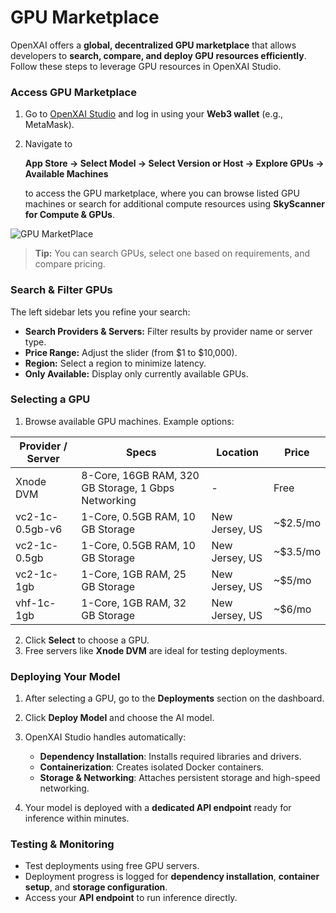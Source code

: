 # GPU Marketplace

OpenXAI offers a **global, decentralized GPU marketplace** that allows developers to **search, compare, and deploy GPU resources efficiently**. Follow these steps to leverage GPU resources in OpenXAI Studio.


### Access GPU Marketplace

1. Go to [OpenXAI Studio](https://studio.openxai.org/) and log in using your **Web3 wallet** (e.g., MetaMask).  
2. Navigate to  

   **App Store → Select Model → Select Version or Host → Explore GPUs → Available Machines**  

   to access the GPU marketplace, where you can browse listed GPU machines or search for additional compute resources using **SkyScanner for Compute & GPUs**.


 ![GPU MarketPlace](/images/openxai-studio-gpumarketplace.jpg)


> **Tip:** You can search GPUs, select one based on requirements, and compare pricing.


### Search & Filter GPUs

The left sidebar lets you refine your search:

- **Search Providers & Servers:** Filter results by provider name or server type.  
- **Price Range:** Adjust the slider (from $1 to $10,000).  
- **Region:** Select a region to minimize latency.  
- **Only Available:** Display only currently available GPUs.

### Selecting a GPU

1. Browse available GPU machines. Example options:

| Provider / Server | Specs | Location | Price |
|------------------|-------|----------|-------|
| Xnode DVM | 8-Core, 16GB RAM, 320 GB Storage, 1 Gbps Networking | - | Free |
| vc2-1c-0.5gb-v6 | 1-Core, 0.5GB RAM, 10 GB Storage | New Jersey, US | ~$2.5/mo |
| vc2-1c-0.5gb | 1-Core, 0.5GB RAM, 10 GB Storage | New Jersey, US | ~$3.5/mo |
| vc2-1c-1gb | 1-Core, 1GB RAM, 25 GB Storage | New Jersey, US | ~$5/mo |
| vhf-1c-1gb | 1-Core, 1GB RAM, 32 GB Storage | New Jersey, US | ~$6/mo |

2. Click **Select** to choose a GPU.  
3. Free servers like **Xnode DVM** are ideal for testing deployments.

### Deploying Your Model

1. After selecting a GPU, go to the **Deployments** section on the dashboard.  
2. Click **Deploy Model** and choose the AI model.  
3. OpenXAI Studio handles automatically:

   - **Dependency Installation**: Installs required libraries and drivers.  
   - **Containerization**: Creates isolated Docker containers.  
   - **Storage & Networking**: Attaches persistent storage and high-speed networking.  

4. Your model is deployed with a **dedicated API endpoint** ready for inference within minutes.


### Testing & Monitoring

- Test deployments using free GPU servers.  
- Deployment progress is logged for **dependency installation**, **container setup**, and **storage configuration**.  
- Access your **API endpoint** to run inference directly.  

